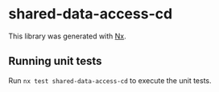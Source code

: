 # shared-data-access-cd

This library was generated with [Nx](https://nx.dev).

## Running unit tests

Run `nx test shared-data-access-cd` to execute the unit tests.
